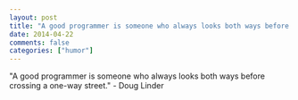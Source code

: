 ```yaml
---
layout: post
title: "A good programmer is someone who always looks both ways before crossing a one-way street."
date: 2014-04-22
comments: false
categories: ["humor"]
---
```


<span class='quote'>"A good programmer is someone who always looks both ways before crossing a one-way street."</span>
<span class='by'>- Doug Linder</span>
